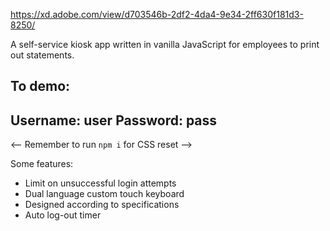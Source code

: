 https://xd.adobe.com/view/d703546b-2df2-4da4-9e34-2ff630f181d3-8250/ 

A self-service kiosk app written in vanilla JavaScript for employees to print out statements.

To demo:
--------------
Username: user
Password: pass
--------------
<-- Remember to run `npm i` for CSS reset -->

Some features:
- Limit on unsuccessful login attempts
- Dual language custom touch keyboard
- Designed according to specifications
- Auto log-out timer
